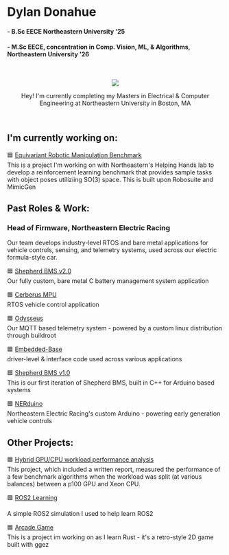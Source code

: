 # Dylan Donahue
#### - B.Sc EECE Northeastern University '25
#### - M.Sc EECE, concentration in Comp. Vision, ML, & Algorithms, Northeastern University '26
<br />

<p align="center">
  <a href="https://skillicons.dev">
    <img src="https://skillicons.dev/icons?i=c,cpp,rust,docker,py,linux" />
  </a>
</p>

<p align="center">
  Hey! I'm currently completing my Masters in Electrical & Computer Engineering at Northeastern University in Boston, MA
</p>


<br />

## I'm currently working on:

🟦 [Equivariant Robotic Manipulation Benchmark](https://github.com/dyldonahue/mimicgen_benchmark)  
This is a project I'm working on with Northeastern's Helping Hands lab to develop a reinforcement learning benchmark
that provides sample tasks with object poses utiliziing SO(3) space. This is built upon Robosuite and MimicGen


## Past Roles & Work:
### Head of Firmware, Northeastern Electric Racing
Our team develops industry-level RTOS and bare metal applications for vehicle controls, sensing, and telemetry systems, used across our electric formula-style car.
 <br />
 

🟦 [Shepherd BMS v2.0](https://github.com/Northeastern-Electric-Racing/ShepherdBMS-2)  
Our fully custom, bare metal C battery management system application

🟦 [Cerberus MPU](https://github.com/Northeastern-Electric-Racing/Cerberus)  
RTOS vehicle control application

🟦 [Odysseus](https://github.com/Northeastern-Electric-Racing/Odysseus)  
Our MQTT based telemetry system - powered by a custom linux distribution through buildroot

🟦 [Embedded-Base](https://github.com/Northeastern-Electric-Racing/Embedded-Base)  
driver-level & interface code used across various applications


🟦 [Shepherd BMS v1.0](https://github.com/Northeastern-Electric-Racing/shepherd_bms)  
This is our first iteration of Shepherd BMS, built in C++ for Arduino based systems

🟦 [NERduino](https://github.com/Northeastern-Electric-Racing/NERduino)  
Northeastern Electric Racing's custom Arduino - powering early generation vehicle controls

## Other Projects:

🟦 [Hybrid GPU/CPU workload performance analysis ](https://github.com/dyldonahue/HPC/tree/main/final)  
This project, which included a written report, measured the performance of a few benchmark algorithms
when the workload was split (at various balances) between a p100 GPU and Xeon CPU. 

🟦 [ROS2 Learning](https://github.com/dyldonahue/ROS2-intro)</p>
A simple ROS2 simulation I used to help learn ROS2

🟦 [Arcade Game](https://github.com/dyldonahue/ArcadeGame)  
This is a project im working on as I learn Rust - it's a retro-style 2D game built with ggez

<br />





